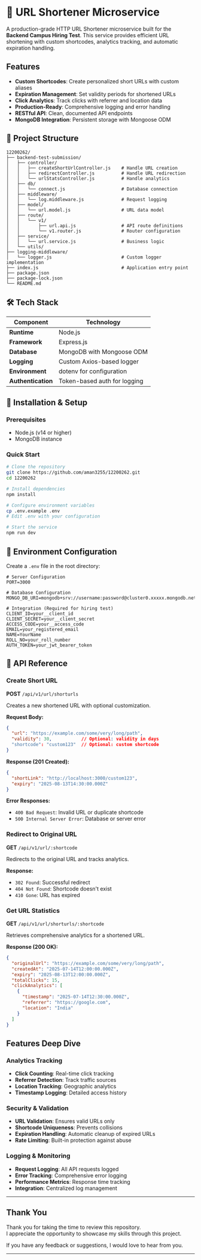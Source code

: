 # 🔗 URL Shortener Microservice

A production-grade HTTP URL Shortener microservice built for the **Backend Campus Hiring Test**. This service provides efficient URL shortening with custom shortcodes, analytics tracking, and automatic expiration handling.

## Features

- **Custom Shortcodes**: Create personalized short URLs with custom aliases
- **Expiration Management**: Set validity periods for shortened URLs
- **Click Analytics**: Track clicks with referrer and location data
- **Production-Ready**: Comprehensive logging and error handling
- **RESTful API**: Clean, documented API endpoints
- **MongoDB Integration**: Persistent storage with Mongoose ODM

## 📁 Project Structure

```
12200262/
├── backend-test-submission/
│   ├── controller/
│   │   ├── createShortUrlController.js    # Handle URL creation
│   │   ├── redirectController.js          # Handle URL redirection
│   │   └── urlStatsController.js          # Handle analytics
│   ├── db/
│   │   └── connect.js                     # Database connection
│   ├── middleware/
│   │   └── log.middleware.js              # Request logging
│   ├── model/
│   │   └── url.model.js                   # URL data model
│   ├── route/
│   │   └── v1/
│   │       ├── url.api.js                 # API route definitions
│   │       └── v1.router.js               # Router configuration
│   ├── service/
│   │   └── url.service.js                 # Business logic
│   └── utils/
├── logging-middleware/
│   └── logger.js                          # Custom logger implementation
├── index.js                               # Application entry point
├── package.json
├── package-lock.json
└── README.md
```

## 🛠️ Tech Stack

| Component | Technology |
|-----------|------------|
| **Runtime** | Node.js |
| **Framework** | Express.js |
| **Database** | MongoDB with Mongoose ODM |
| **Logging** | Custom Axios-based logger |
| **Environment** | dotenv for configuration |
| **Authentication** | Token-based auth for logging |

## 🔧 Installation & Setup

### Prerequisites
- Node.js (v14 or higher)
- MongoDB instance


### Quick Start

```bash
# Clone the repository
git clone https://github.com/aman3255/12200262.git
cd 12200262

# Install dependencies
npm install

# Configure environment variables
cp .env.example .env
# Edit .env with your configuration

# Start the service
npm run dev
```

## 🔐 Environment Configuration

Create a `.env` file in the root directory:

```env
# Server Configuration
PORT=3000

# Database Configuration
MONGO_DB_URI=mongodb+srv://username:password@cluster0.xxxxx.mongodb.net/database_name

# Integration (Required for hiring test)
CLIENT_ID=your__client_id
CLIENT_SECRET=your__client_secret
ACCESS_CODE=your__access_code
EMAIL=your_registered_email
NAME=YourName
ROLL_NO=your_roll_number
AUTH_TOKEN=your_jwt_bearer_token
```

## 📡 API Reference

### Create Short URL

**POST** `/api/v1/url/shorturls`

Creates a new shortened URL with optional customization.

**Request Body:**
```json
{
  "url": "https://example.com/some/very/long/path",
  "validity": 30,           // Optional: validity in days
  "shortcode": "custom123"  // Optional: custom shortcode
}
```

**Response (201 Created):**
```json
{
  "shortLink": "http://localhost:3000/custom123",
  "expiry": "2025-08-13T14:30:00.000Z"
}
```

**Error Responses:**
- `400 Bad Request`: Invalid URL or duplicate shortcode
- `500 Internal Server Error`: Database or server error

### Redirect to Original URL

**GET** `/api/v1/url/:shortcode`

Redirects to the original URL and tracks analytics.

**Response:**
- `302 Found`: Successful redirect
- `404 Not Found`: Shortcode doesn't exist
- `410 Gone`: URL has expired

### Get URL Statistics

**GET** `/api/v1/url/shorturls/:shortcode`

Retrieves comprehensive analytics for a shortened URL.

**Response (200 OK):**
```json
{
  "originalUrl": "https://example.com/some/very/long/path",
  "createdAt": "2025-07-14T12:00:00.000Z",
  "expiry": "2025-08-13T12:00:00.000Z",
  "totalClicks": 15,
  "clickAnalytics": [
    {
      "timestamp": "2025-07-14T12:30:00.000Z",
      "referrer": "https://google.com",
      "location": "India"
    }
  ]
}
```


## Features Deep Dive

### Analytics Tracking
- **Click Counting**: Real-time click tracking
- **Referrer Detection**: Track traffic sources
- **Location Tracking**: Geographic analytics
- **Timestamp Logging**: Detailed access history

### Security & Validation
- **URL Validation**: Ensures valid URLs only
- **Shortcode Uniqueness**: Prevents collisions
- **Expiration Handling**: Automatic cleanup of expired URLs
- **Rate Limiting**: Built-in protection against abuse

### Logging & Monitoring
- **Request Logging**: All API requests logged
- **Error Tracking**: Comprehensive error logging
- **Performance Metrics**: Response time tracking
- **Integration**: Centralized log management

---

## Thank You

Thank you for taking the time to review this repository.  
I appreciate the opportunity to showcase my skills through this project.

If you have any feedback or suggestions, I would love to hear from you.

---


